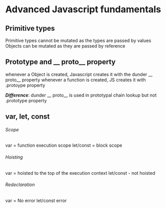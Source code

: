 # Advanced Javascript fundamentals


## Primitive types
Primitive types cannot be mutated as the types are passed by values
Objects can be mutated as they are passed by reference


## Prototype and __ proto__ property
whenever a Object is created, Javascript creates it with the dunder __ proto__ property
whenever a function is created, JS creates it with .protoype property

***Difference***: dunder __ proto__ is used in prototypal chain lookup but not .prototype property


## var, let, const
###### Scope 
var = function execution scope
let/const = block scope

###### Hoisting
var = hoisted to the top of the execution context
let/const - not hoisted

###### Redeclaration
var = No error
let/const error

